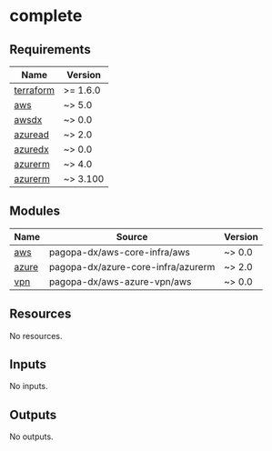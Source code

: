 # complete

<!-- BEGIN_TF_DOCS -->
## Requirements

| Name | Version |
|------|---------|
| <a name="requirement_terraform"></a> [terraform](#requirement\_terraform) | >= 1.6.0 |
| <a name="requirement_aws"></a> [aws](#requirement\_aws) | ~> 5.0 |
| <a name="requirement_awsdx"></a> [awsdx](#requirement\_awsdx) | ~> 0.0 |
| <a name="requirement_azuread"></a> [azuread](#requirement\_azuread) | ~> 2.0 |
| <a name="requirement_azuredx"></a> [azuredx](#requirement\_azuredx) | ~> 0.0 |
| <a name="requirement_azurerm"></a> [azurerm](#requirement\_azurerm) | ~> 4.0 |
| <a name="requirement_azurerm"></a> [azurerm](#requirement\_azurerm) | ~> 3.100 |

## Modules

| Name | Source | Version |
|------|--------|---------|
| <a name="module_aws"></a> [aws](#module\_aws) | pagopa-dx/aws-core-infra/aws | ~> 0.0 |
| <a name="module_azure"></a> [azure](#module\_azure) | pagopa-dx/azure-core-infra/azurerm | ~> 2.0 |
| <a name="module_vpn"></a> [vpn](#module\_vpn) | pagopa-dx/aws-azure-vpn/aws | ~> 0.0 |

## Resources

No resources.

## Inputs

No inputs.

## Outputs

No outputs.
<!-- END_TF_DOCS -->
